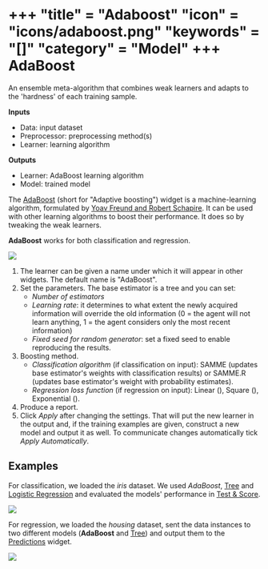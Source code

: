 +++
"title" = "Adaboost"
"icon" = "icons/adaboost.png"
"keywords" = "[]"
"category" = "Model"
+++
AdaBoost
========

An ensemble meta-algorithm that combines weak learners and adapts to the 'hardness' of each training sample.

**Inputs**

- Data: input dataset
- Preprocessor: preprocessing method(s)
- Learner: learning algorithm

**Outputs**

- Learner: AdaBoost learning algorithm
- Model: trained model

The [AdaBoost](https://en.wikipedia.org/wiki/AdaBoost) (short for "Adaptive boosting") widget is a machine-learning algorithm, formulated by [Yoav Freund and Robert Schapire](https://cseweb.ucsd.edu/~yfreund/papers/IntroToBoosting.pdf). It can be used with other learning algorithms to boost their performance. It does so by tweaking the weak learners.

**AdaBoost** works for both classification and regression.

![](/images/AdaBoost-stamped.png)

1. The learner can be given a name under which it will appear in other widgets. The default name is "AdaBoost".
2. Set the parameters. The base estimator is a tree and you can set:
   - *Number of estimators*
   - *Learning rate*: it determines to what extent the newly acquired information will override the old information (0 = the agent will not learn anything, 1 = the agent considers only the most recent information)
   - *Fixed seed for random generator*: set a fixed seed to enable reproducing the results.
3. Boosting method.
   - *Classification algorithm* (if classification on input): SAMME (updates base estimator's weights with classification results) or SAMME.R (updates base estimator's weight with probability estimates).
   - *Regression loss function* (if regression on input): Linear (), Square (), Exponential ().
4. Produce a report.
5. Click *Apply* after changing the settings. That will put the new learner in the output and, if the training examples are given, construct a new model and output it as well. To communicate changes automatically tick *Apply Automatically*.

Examples
--------

For classification, we loaded the *iris* dataset. We used *AdaBoost*, [Tree](../model/tree.md) and [Logistic Regression](../model/logisticregression.md) and evaluated the models' performance in [Test & Score](../evaluation/testandscore.md).

![](/images/AdaBoost-classification.png)

For regression, we loaded the *housing* dataset, sent the data instances to two different models (**AdaBoost** and [Tree](../model/tree.md)) and output them to the [Predictions](../evaluation/predictions.md) widget.

![](/images/AdaBoost-regression.png)
